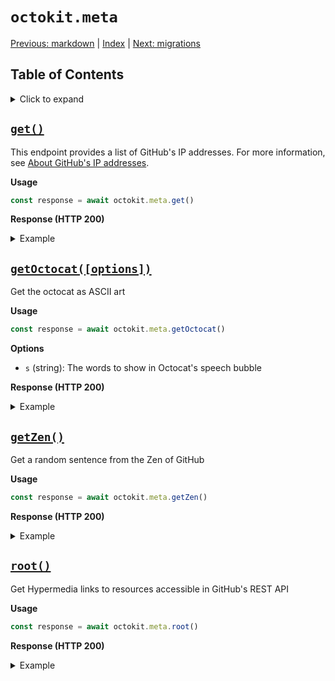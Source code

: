 # `octokit.meta`

[Previous: markdown](markdown.md) \| [Index](README.md) \| [Next: migrations](migrations.md)

## Table of Contents

<details><summary>Click to expand</summary>

- [`get()`](#get)
- [`getOctocat([options])`](#getoctocatoptions)
- [`getZen()`](#getzen)
- [`root()`](#root)

</details>

## [`get()`](https://docs.github.com/v3/meta/#get-github-meta-information)

This endpoint provides a list of GitHub's IP addresses. For more information, see [About GitHub's IP addresses](https://help.github.com/articles/about-github-s-ip-addresses/).

**Usage**

```js
const response = await octokit.meta.get()
```

**Response (HTTP 200)**

<details><summary>Example</summary>

```js
const response = {
  status: 200,
  data: {
    verifiable_password_authentication: true,
    ssh_key_fingerprints: {
      SHA256_RSA: 'nThbg6kXUpJWGl7E1IGOCspRomTxdCARLviKw6E5SY8',
      SHA256_DSA: 'br9IjFspm1vxR3iA35FWE+4VTyz1hYVLIE2t1/CeyWQ'
    },
    hooks: ['192.30.252.0/22'],
    web: ['192.30.252.0/22', '185.199.108.0/22'],
    api: ['192.30.252.0/22', '185.199.108.0/22'],
    git: ['192.30.252.0/22'],
    pages: ['192.30.252.153/32', '192.30.252.154/32'],
    importer: ['54.158.161.132', '54.226.70.38']
  }
}
```

</details>

## [`getOctocat([options])`](<>)

Get the octocat as ASCII art

**Usage**

```js
const response = await octokit.meta.getOctocat()
```

**Options**

- `s` (string): The words to show in Octocat's speech bubble

**Response (HTTP 200)**

<details><summary>Example</summary>

```js
const response = { status: 200 }
```

</details>

## [`getZen()`](<>)

Get a random sentence from the Zen of GitHub

**Usage**

```js
const response = await octokit.meta.getZen()
```

**Response (HTTP 200)**

<details><summary>Example</summary>

```js
const response = { status: 200 }
```

</details>

## [`root()`](<>)

Get Hypermedia links to resources accessible in GitHub's REST API

**Usage**

```js
const response = await octokit.meta.root()
```

**Response (HTTP 200)**

<details><summary>Example</summary>

```js
const response = { status: 200 }
```

</details>
